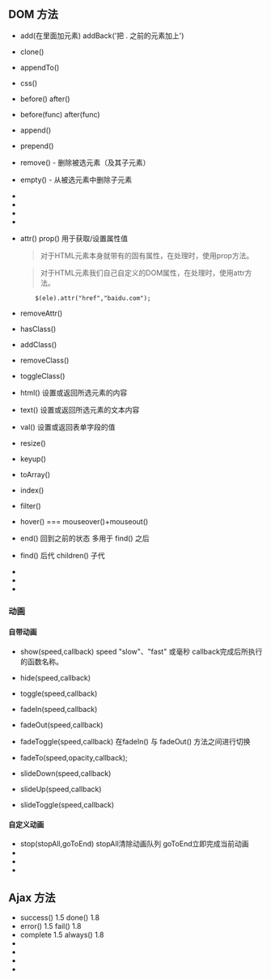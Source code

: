 ## DOM 方法

* add(在里面加元素)      addBack('把 . 之前的元素加上')  
* clone()
* appendTo()
* css()
* before()  after()
* before(func) after(func)
* append()
* prepend()
* remove() - 删除被选元素（及其子元素）
* empty() - 从被选元素中删除子元素
* 
* 
* 
* 

* attr() prop()    用于获取/设置属性值
	> 对于HTML元素本身就带有的固有属性，在处理时，使用prop方法。
	
	> 对于HTML元素我们自己自定义的DOM属性，在处理时，使用attr方法。
    ```
        $(ele).attr("href","baidu.com");
    ```
* removeAttr()

* hasClass()
* addClass()
* removeClass()
* toggleClass()

* html()    设置或返回所选元素的内容
* text()    设置或返回所选元素的文本内容
* val()     设置或返回表单字段的值

* resize()
* keyup()
* toArray()
* index()
* filter()
* hover()  === mouseover()+mouseout()
* end()  回到之前的状态 多用于 find() 之后
* find() 后代     children()  子代
*  
*  
*  
### 动画

#### 自带动画
* show(speed,callback)   speed "slow"、"fast" 或毫秒   callback完成后所执行的函数名称。
* hide(speed,callback)
* toggle(speed,callback)

* fadeIn(speed,callback)
* fadeOut(speed,callback)
* fadeToggle(speed,callback)   在fadeIn() 与 fadeOut() 方法之间进行切换
* fadeTo(speed,opacity,callback);  

* slideDown(speed,callback)
* slideUp(speed,callback)
* slideToggle(speed,callback)

#### 自定义动画
* stop(stopAll,goToEnd)  stopAll清除动画队列    goToEnd立即完成当前动画
* 
* 
* 






## Ajax 方法

* success()  1.5    done()    1.8
* error()    1.5    fail()    1.8
* complete   1.5    always()  1.8 
* 
* 
* 
* 


